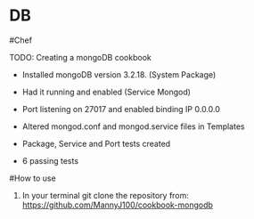 # DB
#Chef

TODO: Creating a mongoDB cookbook

- Installed mongoDB version 3.2.18. (System Package)


- Had it running and enabled (Service Mongod)


- Port listening on 27017 and enabled binding IP 0.0.0.0


- Altered mongod.conf and mongod.service files in Templates

- Package, Service and Port tests created


- 6 passing tests

#How to use

1. In your terminal git clone the repository from: https://github.com/MannyJ100/cookbook-mongodb
